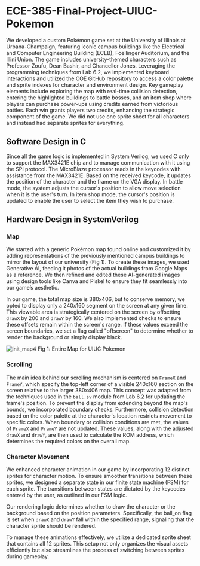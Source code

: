 # ECE-385-Final-Project-UIUC-Pokemon
We developed a custom Pokémon game set at the University of Illinois at Urbana-Champaign, featuring iconic campus buildings like the Electrical and Computer Engineering Building (ECEB), Foellinger Auditorium, and the Illini Union. The game includes university-themed characters such as Professor Zoufu, Dean Bashir, and Chancellor Jones. Leveraging the programming techniques from Lab 6.2, we implemented keyboard interactions and utilized the COE GitHub repository to access a color palette and sprite indexes for character and environment design. Key gameplay elements include exploring the map with real-time collision detection, entering the highlighted buildings to battle bosses, and an item shop where players can purchase power-ups using credits earned from victorious battles. Each win grants players two credits, enhancing the strategic component of the game. We did not use one sprite sheet for all characters and instead had separate sprites for everything.

## Software Design in C
Since all the game logic is implemented in System Verilog, we used C only to support the MAX3421E chip and to manage communication with it using the SPI protocol. The MicroBlaze processor reads in the keycodes with assistance from the MAX3421E. Based on the received keycode, it updates the position of the character and the frame on the VGA display. In battle mode, the system adjusts the cursor's position to allow move selection when it is the user's turn. In item shop mode, the cursor's position is updated to enable the user to select the item they wish to purchase.

## Hardware Design in SystemVerilog
### Map
We started with a generic Pokémon map found online and customized it by adding representations of the previously mentioned campus buildings to mirror the layout of our university (Fig 1). To create these images, we used Generative AI, feeding it photos of the actual buildings from Google Maps as a reference. We then refined and edited these AI-generated images using design tools like Canva and Piskel to ensure they fit seamlessly into our game’s aesthetic.

In our game, the total map size is 380x406, but to conserve memory, we opted to display only a 240x160 segment on the screen at any given time. This viewable area is strategically centered on the screen by offsetting `drawX` by 200 and `drawY` by 160. We also implemented checks to ensure these offsets remain within the screen's range. If these values exceed the screen boundaries, we set a flag called "offscreen" to determine whether to render the background or simply display black.

![init_map4](https://github.com/user-attachments/assets/2c585f95-aae4-4d27-95dd-ff94d2590ebe)
Fig 1: Entire Map for UIUC Pokemon

### Scrolling
The main idea behind our scrolling mechanism is centered on `FrameX` and `FrameY`, which specify the top-left corner of a visible 240x160 section on the screen relative to the larger 380x406 map. This concept was adapted from the techniques used in the `ball.sv` module from Lab 6.2 for updating the frame's position. To prevent the display from extending beyond the map's bounds, we incorporated boundary checks. Furthermore, collision detection based on the color palette at the character's location restricts movement to specific colors. When boundary or collision conditions are met, the values of `FrameX` and `FrameY` are not updated. These values, along with the adjusted `drawX` and `drawY`, are then used to calculate the ROM address, which determines the required colors on the overall map.

### Character Movement
We enhanced character animation in our game by incorporating 12 distinct sprites for character motion. To ensure smoother transitions between these sprites, we designed a separate state in our finite state machine (FSM) for each sprite. The transitions between states are dictated by the keycodes entered by the user, as outlined in our FSM logic.

Our rendering logic determines whether to draw the character or the background based on the position parameters. Specifically, the ball_on flag is set when `drawX` and `drawY` fall within the specified range, signaling that the character sprite should be rendered.

To manage these animations effectively, we utilize a dedicated sprite sheet that contains all 12 sprites. This setup not only organizes the visual assets efficiently but also streamlines the process of switching between sprites during gameplay.

